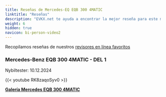 ```yaml
---
title: Reseñas de Mercedes-EQ EQB 300 4MATIC
linktitle: "Reseñas"
description: "EVKX.net te ayuda a encontrar la mejor reseña para este modelo."
weight: 6
hidden: true
navicon: bi-person-video2
---
```

Recopilamos reseñas de nuestros [revisores en línea favoritos](../../../../../guides/evreviewers/)

<div class="container text-center shadow p-2 pe-4 mb-5 bg-body-tertiary rounded border">
<h3>Mercedes-Benz EQB 300 4MATIC   - DEL 1</h3>
<p>Nybiltester: 10.12.2024</p>

{{< youtube RK8zaqoSyv0 >}}

</div>
<div class="mt-3 mb-3">
<a href="../gallery/" class="text-decoration-none text-black">
<strong><i class="bi-arrow-left"></i>Galería  </strong>
</a>
<a href="../" class="text-decoration-none text-black float-end">
<strong>Mercedes EQB 300 4MATIC <i class="bi-arrow-right"></i></strong>
</a>
</div>
